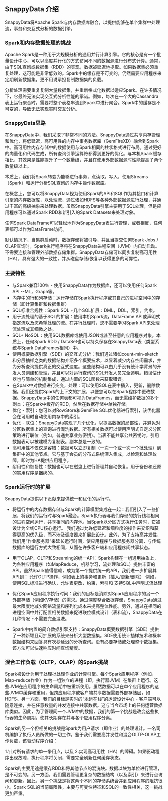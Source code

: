 ## SnappyData 介绍
SnappyData将Apache Spark与内存数据库融合，以提供能够在单个集群中处理流，事务和交互式分析的数据引擎。

### Spark和内存数据处理的挑战

Apache Spark是一种用于大规模分析的通用并行计算引擎。它的核心是有一个批量设计中心，可以以高度并行化的方式访问不同的数据源进行分布式计算。通常，由于SQL查询或数据集（RDD）的实现，数据被延迟地提取。如果数据集必须重复处理，这可能是非常低效的。Spark中的缓存是不可变的，仍然需要应用程序来定期刷新数据集，更不用说承担复制数据集的负载。

分析处理需要重复复制大量数据集，并重新格式化数据以适应Spark。在许多情况下，它最终无法实现交互式分析性能的承诺。例如，每次在一个大的Cassandra表上运行聚合时，需要将整个表格串流到Spark中进行聚合。Spark中的缓存是不可变的，导致无法实现实时交互分析。

### SnappyData思路

在SnappyData中，我们采取了非常不同的方法。SnappyData通过共享内存管理和优化，将低延迟，高可用性的内存中事务数据库（GemFireXD）融合到Spark中。高可用性内存存储中的数据使用与Spark相同的柱状格式进行布局。通过更好的向量化和代码生成，所有查询引擎运算符都得到更好的优化。与本机Spark缓存相比，其效果是性能提升了一个数量级，并且在使用外部数据源时性能提高了两个数量级以上。

本质上，我们将Spark转变为能够进行事务，点读取，写入，使用Streams（Spark）和运行分析SQL查询的内存中操作数据库。

在概念上，您可以将SnappyData视为使用Spark的API和SQL作为其接口和计算引擎的内存数据库，以处理流，通过诸如HDFS等各种外部数据源进行处理，并通过丰富的高级抽象来处理数据。虽然SnappyData引擎主要用于SQL处理，但是应用程序可以通过Spark RDD和新引入的Spark Datasets来处理对象。

任何Spark DataFrame可以轻松地作为SnappyData表进行管理，或者相反，任何表都可以作为DataFrame访问。

默认情况下，当集群启动时，数据存储将被引导，并且当提交任何Spark Jobs / OLAP查询时，Spark执行程序将在SnappyData进程空间（JVM）内自动启动。不需要连接和管理外部数据存储集群。SnappyData存储可以同步复制高可用性（HA），具有强大的一致性，并从磁盘存储/恢复以获得更多的可靠性。

### 主要特性

- 与Spark兼容100％ - 使用SnappyData作为数据库，还可以使用任何Spark API --ML，Graph等。
- 内存中的行和列存储：运行存储在Spark执行程序或其自己的进程空间中的存储（即计算集群和数据集群）
- SQL标准合规性：Spark SQL +几个SQL扩展：DML，DDL，索引，约束。
- 用于流处理的基于SQL的扩展：使用本机Spark流，DataFrame API或声明式指定流以及您希望处理的流。在并行处理时，您不需要学习Spark API来处理流处理或其细微之处。
- SQL+ NoSQL：使用SQL数据库或使用JSON或甚至任意的应用程序对象。本质上，任何Spark RDD / DataSet也可以持久保存在SnappyData表（类型系统与Spark DataFrames相同）中。
- 使用概要数据引擎（SDE）的交互式分析：我们通过诸如count-min-sketch和分层抽样之类的数据结构介绍多个概要技术，以显着减少内存空间需求，并为分析查询提供真正的交互式速度。这些结构可以由几乎没有统计学背景的开发人员创建和管理，并且可以对运行查询的SQL开发人员完全透明。错误估计器也与简单的机制集成，通过内置的SQL函数来获取错误。
- 在Spark中对数据进行突变，处理：可以使用SQL在表中插入，更新，删除数据。我们还提供Spark的上下文的扩展，以便您可以在Spark程序中更改数据。SnappyData中的任何表都可视为DataFrames，而无需维护数据的多个副本：在Spark中缓存的RDD，然后在数据存储中单独存储。
- 优化 - 索引：您可以对RowStore和GemFire SQL优化器进行索引，该优化器会在可用时自动使用内存中的索引。
- 优化 - 联位：SnappyData实现了几个优化，以提高数据的局部性，并避免对分区数据集上的查询进行混洗数据。所有相关数据可以使用声明式自定义分区策略进行联位（例如，普通共享业务密钥）。当表不能共享公共密钥时，引用数据表可以被建模为复制表。副本总是一致的。
- 高可用性不仅仅是容错：数据可以立即复制（一次一个或一次一个批处理）到集群中的其他节点。它与基于会员的分布式系统深入集成，以检测和处理故障，即时为HA提供应用程序。
- 耐用性和恢复性：数据也可以在磁盘上进行管理并自动恢复。用于备份和还原的实用程序是捆绑的。


### Spark运行时的扩展

SnappyData提供以下贡献来提供统一和优化的运行时。

- 将运行中的内存数据存储与Spark的计算模型集成在一起：我们引入了一些扩展，将我们的运行时与Spark融合。Spark执行器与我们存储的执行线程相同的进程空间运行，共享相同的内存池。当Spark以分区方式执行任务时，它被设计为全线CPU核心运行。
我们通过允许低延迟和细粒度的操作来交织和获得更高的优先级，而不涉及调度器来扩展此设计。此外，为了支持高并发性，我们用“作业服务器”来延长运行时间，使应用程序与数据服务器分离，与传统数据库的运行方式大致相同，从而在许多客户端和应用程序间共享状态。

- 用于OLAP，OLTP和Streaming的统一API：Spark构建在一组通用抽象上，为各种应用程序（如MapReduce，机器学习，流处理和SQL）提供丰富的API。虽然Spark值得信赖，成为第一个提供统一的API，我们进一步扩展其API到：
  允许OLTP操作，例如表上的事务和更新（插入/更新/删除）
  例如，使用SQL标准进行确认，允许表更改，约束，索引和
  支持SQL中声明式流处理

- 优化Spark应用程序执行时间：我们的目标是消除对Spark应用程序的另一个外部存储（例如KV存储）的需求。通过深度整合数据存储，SnappyData通过最大限度地减少网络流量和序列化成本来提高整体性能。另外，通过在相同的进程空间中并行配置相关数据来促进联位模式设计（表和流），SnappyData在几种情况下不需要完全混洗。

- Spark中内置的简介数据引擎支持：SnappyData概要数据引擎（SDE）提供了一种新颖且可扩展的系统来分析大型数据集。SDE使用统计抽样技术和概率数据结构来回答具有次秒延迟的分析查询。没有必要存储或处理整个数据集。该方法可以快速响应时间查询精度。

### 混合工作负载（OLTP，OLAP）的Spark挑战

Spark被设计为用于处理批处理作业的计算引擎。每个Spark应用程序（例如，Map-reduce作业）作为一组独立的进程（即，执行器JVM）在集群上运行。这些JVM在应用程序的生命周期中被重新使用。虽然数据可以在单个应用程序的这些JVM中缓存和重用，但跨应用程序或客户端共享数据需要外部存储层，如HDFS。另一方面，我们的目标是实时的“永远在线”的运营设计中心 - 客户端可以随意连接，并在任意数量的并发连接中共享数据。这与当今市场上的任何运营数据库类似。因此，为了管理同一个JVM中的数据，我们的第一个挑战是改变这些执行器的生命周期，使其长期存在并与各个应用程序分离。

Spark的另一个但相关的挑战是Spark为用户请求（即作业）的处理设计。一名司机编排了执行人员所做的一切工作。鉴于我们需要高并发性和混合OLTP-OLAP工作负载，该驱动程序介绍：

1.针对所有请求的单一争用点，以及
2.实现高可用性（HA）的障碍。如果驱动程序出现故障，执行程序将关闭，需要完全刷新任何缓存状态。

Spark的主要用途是缓存RDD和将其他节点的混洗块。数据以块为单位进行管理，是不可变的。另一方面，我们需要管理更复杂的数据结构（以及索引）来进行点访问和更新。因此，另一个挑战是将这两个不同的存储系统合并到应用程序的阻抗很小。Spark SQL的当前局限性，主要与可变性特征和SQL的一致性相关，这一挑战更加严重。










































